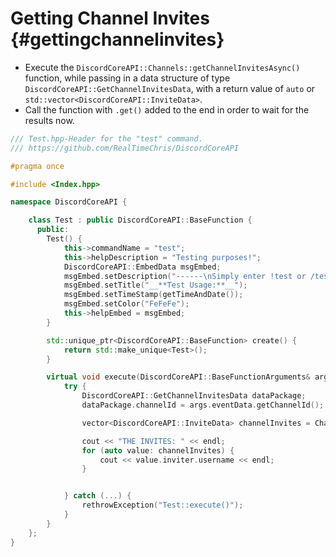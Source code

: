 Getting Channel Invites {#gettingchannelinvites}
============
- Execute the `DiscordCoreAPI::Channels::getChannelInvitesAsync()` function, while passing in a data structure of type `DiscordCoreAPI::GetChannelInvitesData`, with a return value of `auto` or `std::vector<DiscordCoreAPI::InviteData>`.
- Call the function with `.get()` added to the end in order to wait for the results now.

```cpp
/// Test.hpp-Header for the "test" command.
/// https://github.com/RealTimeChris/DiscordCoreAPI

#pragma once

#include <Index.hpp>

namespace DiscordCoreAPI {

	class Test : public DiscordCoreAPI::BaseFunction {
	  public:
		Test() {
			this->commandName = "test";
			this->helpDescription = "Testing purposes!";
			DiscordCoreAPI::EmbedData msgEmbed;
			msgEmbed.setDescription("------\nSimply enter !test or /test!\n------");
			msgEmbed.setTitle("__**Test Usage:**__");
			msgEmbed.setTimeStamp(getTimeAndDate());
			msgEmbed.setColor("FeFeFe");
			this->helpEmbed = msgEmbed;
		}

		std::unique_ptr<DiscordCoreAPI::BaseFunction> create() {
			return std::make_unique<Test>();
		}

		virtual void execute(DiscordCoreAPI::BaseFunctionArguments& args) {
			try {
				DiscordCoreAPI::GetChannelInvitesData dataPackage;
				dataPackage.channelId = args.eventData.getChannelId();

				vector<DiscordCoreAPI::InviteData> channelInvites = Channels::getChannelInvitesAsync(dataPackage).get();

				cout << "THE INVITES: " << endl;
				for (auto value: channelInvites) {
					cout << value.inviter.username << endl;
				}


			} catch (...) {
				rethrowException("Test::execute()");
			}
		}
	};
}
```
